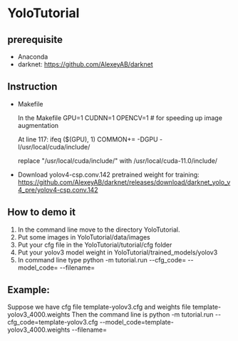 # YoloTutorial

## prerequisite

* Anaconda
* darknet: https://github.com/AlexeyAB/darknet

## Instruction
* Makefile 

    In the Makefile
GPU=1
CUDNN=1
OPENCV=1  # for speeding up image augmentation

    At line 117:
ifeq ($(GPU), 1) 
COMMON+= -DGPU -I/usr/local/cuda/include/

    replace "/usr/local/cuda/include/" with  /usr/local/cuda-11.0/include/
    
* Download yolov4-csp.conv.142 pretrained weight for training:  https://github.com/AlexeyAB/darknet/releases/download/darknet_yolo_v4_pre/yolov4-csp.conv.142 


## How to demo it

1. In the command line move to the directory YoloTutorial.
2. Put some images in YoloTutorial/data/images
3. Put your cfg file in the YoloTutorial/tutorial/cfg folder
4. Put your yolov3 model weight in YoloTutorial/trained_models/yolov3
5. In command line type python -m tutorial.run --cfg_code=<your cfg file> --model_code=<your weight file> --filename=<image file name in the images folder>

## Example:
Suppose we have cfg file template-yolov3.cfg and weights file template-yolov3_4000.weights
Then the command line is 
python -m tutorial.run --cfg_code=template-yolov3.cfg --model_code=template-yolov3_4000.weights --filename=<image file name in the images folder>
